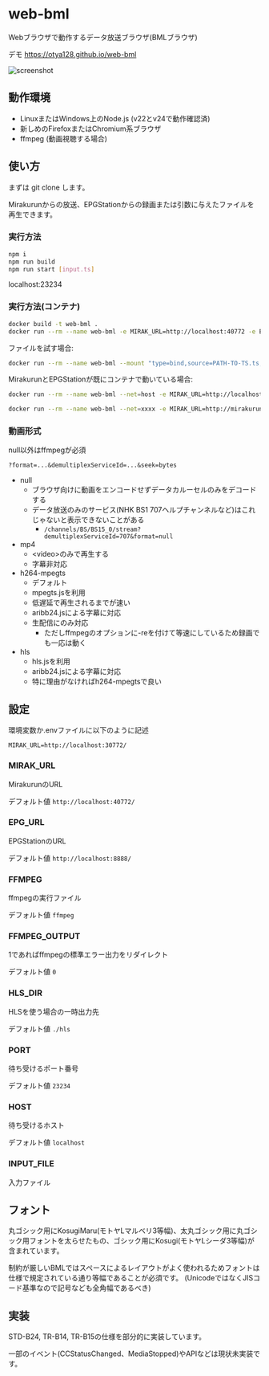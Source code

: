 # web-bml

Webブラウザで動作するデータ放送ブラウザ(BMLブラウザ)

デモ https://otya128.github.io/web-bml

![screenshot](https://user-images.githubusercontent.com/4075988/159119988-d57b4d1b-6940-45d5-8d54-87acb2f75781.png)

## 動作環境

* LinuxまたはWindows上のNode.js (v22とv24で動作確認済)
* 新しめのFirefoxまたはChromium系ブラウザ
* ffmpeg (動画視聴する場合)

## 使い方

まずは git clone します。

Mirakurunからの放送、EPGStationからの録画または引数に与えたファイルを再生できます。

### 実行方法

```sh
npm i
npm run build
npm run start [input.ts]
```

localhost:23234

### 実行方法(コンテナ)

```sh
docker build -t web-bml .
docker run --rm --name web-bml -e MIRAK_URL=http://localhost:40772 -e EPG_URL=http://localhost:8888 -p 23234:23234 web-bml
```

ファイルを試す場合:
```sh
docker run --rm --name web-bml --mount "type=bind,source=PATH-TO-TS.ts,target=/app/input.ts,readonly" -e INPUT_FILE=input.ts -p 23234:23234 web-bml
```

MirakurunとEPGStationが既にコンテナで動いている場合:

```sh
docker run --rm --name web-bml --net=host -e MIRAK_URL=http://localhost:40772 -e EPG_URL=http://localhost:8888 web-bml
```

```sh
docker run --rm --name web-bml --net=xxxx -e MIRAK_URL=http://mirakurun:40772 -e EPG_URL=http://epgstation:8888 -p 23234:23234 web-bml
```


### 動画形式

null以外はffmpegが必須

`?format=...&demultiplexServiceId=...&seek=bytes`

* null
    * ブラウザ向けに動画をエンコードせずデータカルーセルのみをデコードする
    * データ放送のみのサービス(NHK BS1 707ヘルプチャンネルなど)はこれじゃないと表示できないことがある
        * `/channels/BS/BS15_0/stream?demultiplexServiceId=707&format=null`
* mp4
    * &lt;video&gt;のみで再生する
    * 字幕非対応
* h264-mpegts
    * デフォルト
    * mpegts.jsを利用
    * 低遅延で再生されるまでが速い
    * aribb24.jsによる字幕に対応
    * 生配信にのみ対応
        * ただしffmpegのオプションに-reを付けて等速にしているため録画でも一応は動く
* hls
    * hls.jsを利用
    * aribb24.jsによる字幕に対応
    * 特に理由がなければh264-mpegtsで良い

## 設定

環境変数か.envファイルに以下のように記述

```
MIRAK_URL=http://localhost:30772/
```

### MIRAK_URL

MirakurunのURL

デフォルト値 `http://localhost:40772/`

### EPG_URL

EPGStationのURL

デフォルト値 `http://localhost:8888/`

### FFMPEG

ffmpegの実行ファイル

デフォルト値 `ffmpeg`

### FFMPEG_OUTPUT

1であればffmpegの標準エラー出力をリダイレクト

デフォルト値 `0`

### HLS_DIR

HLSを使う場合の一時出力先

デフォルト値 `./hls`

### PORT

待ち受けるポート番号

デフォルト値 `23234`

### HOST

待ち受けるホスト

デフォルト値 `localhost`

### INPUT_FILE

入力ファイル

## フォント

丸ゴシック用にKosugiMaru(モトヤLマルベリ3等幅)、太丸ゴシック用に丸ゴシック用フォントを太らせたもの、ゴシック用にKosugi(モトヤLシーダ3等幅)が含まれています。

制約が厳しいBMLではスペースによるレイアウトがよく使われるためフォントは仕様で規定されている通り等幅であることが必須です。 (UnicodeではなくJISコード基準なので記号なども全角幅であるべき)

## 実装

STD-B24, TR-B14, TR-B15の仕様を部分的に実装しています。

一部のイベント(CCStatusChanged、MediaStopped)やAPIなどは現状未実装です。

